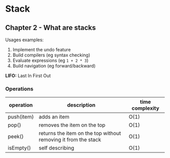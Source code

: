 # Stack

## Chapter 2 - What are stacks

Usages examples:

1. Implement the undo feature
1. Build compilers (eg syntax checking)
1. Evaluate expressions (eg `1 + 2 * 3`)
1. Build navigation (eg forward/backward)

**LIFO:** Last In First Out

### Operations

| operation  | description                                                    | time complexity |
| ---------- | -------------------------------------------------------------- | --------------- |
| push(item) | adds an item                                                   | O(1)            |
| pop()      | removes the item on the top                                    | O(1)            |
| peek()     | returns the item on the top without removing it from the stack | O(1)            |
| isEmpty()  | self describing                                                | O(1)            |
